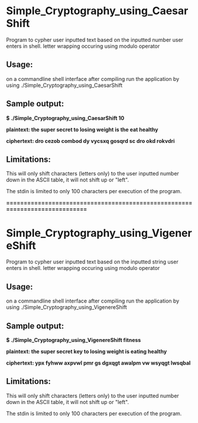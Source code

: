 # Simple_Cryptography_using_CaesarShift

Program to cypher user inputted text based on the inputted number user enters in shell. letter wrapping occuring using modulo operator 

<h2>Usage:</h2>

on a commandline shell interface after compiling run the application by using ./Simple_Cryptography_using_CaesarShift

<h2>Sample output:</h2>

**$ ./Simple_Cryptography_using_CaesarShift 10**

**plaintext:  the super secret to losing weight is the eat healthy**

**ciphertext: dro cezob combod dy vycsxq gosqrd sc dro okd rokvdri**


<h2>Limitations:</h2> 

This will only shift characters (letters only) to the user inputted number down in the ASCII table, it will not shift up or "left".

The stdin is limited to only 100 characters per execution of the program.

**============================================================================**
# Simple_Cryptography_using_VigenereShift

Program to cypher user inputted text based on the inputted string user enters in shell. letter wrapping occuring using modulo operator 

<h2>Usage:</h2>

on a commandline shell interface after compiling run the application by using ./Simple_Cryptography_using_VigenereShift

<h2>Sample output:</h2>

**$ ./Simple_Cryptography_using_VigenereShift       fitness**

**plaintext:  the super secret key to losing weight is eating healthy**

**ciphertext: ypx fyhww axpvwl pmr gs dgxqgt awalpm vw wsyqgt lwsqbal**


<h2>Limitations:</h2> 

This will only shift characters (letters only) to the user inputted number down in the ASCII table, it will not shift up or "left".

The stdin is limited to only 100 characters per execution of the program.
